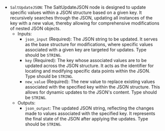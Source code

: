 - `SaltUpdateJSON`: The SaltUpdateJSON node is designed to update specific values within a JSON structure based on a given key. It recursively searches through the JSON, updating all instances of the key with a new value, thereby allowing for comprehensive modifications of nested JSON objects.
    - Inputs:
        - `json_input` (Required): The JSON string to be updated. It serves as the base structure for modifications, where specific values associated with a given key are targeted for updates. Type should be `STRING`.
        - `key` (Required): The key whose associated values are to be updated across the JSON structure. It acts as the identifier for locating and modifying specific data points within the JSON. Type should be `STRING`.
        - `new_value` (Required): The new value to replace existing values associated with the specified key within the JSON structure. This allows for dynamic updates to the JSON's content. Type should be `STRING`.
    - Outputs:
        - `json_output`: The updated JSON string, reflecting the changes made to values associated with the specified key. It represents the final state of the JSON after applying the updates. Type should be `STRING`.
